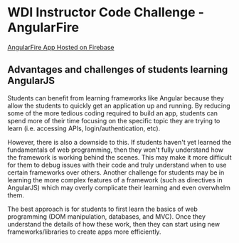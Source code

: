 WDI Instructor Code Challenge - AngularFire
==============

[AngularFire App Hosted on Firebase](https://omdb.firebaseapp.com/)

Advantages and challenges of students learning AngularJS
--------------

Students can benefit from learning frameworks like Angular because they allow the students
to quickly get an application up and running. By reducing some of the more tedious
coding required to build an app, students can spend more of their time focusing 
on the specific topic they are trying to learn (i.e. accessing APIs, login/authentication, etc). 

However, there is also a downside to this. If students haven't yet learned
the fundamentals of web programming, then they won't fully understand how the framework
is working behind the scenes. This may make it more difficult for them to debug
issues with their code and truly understand when to use certain frameworks over others. 
Another challenge for students may be in learning the more complex features of a framework 
(such as directives in AngularJS) which may overly complicate their learning and even
overwhelm them.

The best approach is for students to first learn the basics of web programming (DOM manipulation,
databases, and MVC). Once they understand the details of how these work, then they can start using new frameworks/libraries to create apps more efficiently.
